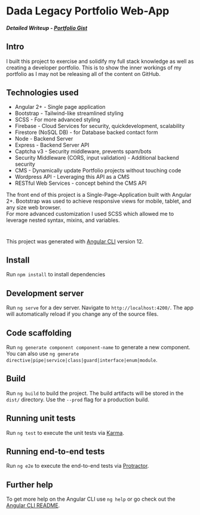 # Dada Legacy Portfolio Web-App
##### Detailed Writeup - [Portfolio Gist](https://gist.github.com/Dada-Tech/4d651450e20f1267ce77dc26981ad7a3)
  
## Intro
I built this project to exercise and solidify my full stack knowledge as well as creating a developer portfolio. This is to show the inner workings of my portfolio as I may not be releasing all of the content on GitHub.

## Technologies used
* Angular 2+ - Single page application
* Bootstrap - Tailwind-like streamlined styling
* SCSS - For more advanced styling
* Firebase - Cloud Services for security, quickdevelopment, scalability
* Firestore (NoSQL DB) - for Database backed contact form
* Node - Backend Server
* Express - Backend Server API
* Captcha v3 - Security middleware, prevents spam/bots
* Security Middleware (CORS, input validation) - Additional backend security
* CMS - Dynamically update Portfolio projects without touching code
* Wordpress API - Leveraging this API as a CMS
* RESTful Web Services - concept behind the CMS API

   
The front end of this project is a Single-Page-Application built with Angular 2+.
Bootstrap was used to achieve responsive views for mobile, tablet, and any size web browser.  
For more advanced customization I used SCSS which allowed me to leverage nested syntax, mixins, and variables.

# 
This project was generated with [Angular CLI](https://github.com/angular/angular-cli) version 12.

## Install
Run `npm install` to install dependencies 

## Development server

Run `ng serve` for a dev server. Navigate to `http://localhost:4200/`. The app will automatically reload if you change any of the source files.

## Code scaffolding

Run `ng generate component component-name` to generate a new component. You can also use `ng generate directive|pipe|service|class|guard|interface|enum|module`.

## Build

Run `ng build` to build the project. The build artifacts will be stored in the `dist/` directory. Use the `--prod` flag for a production build.

## Running unit tests

Run `ng test` to execute the unit tests via [Karma](https://karma-runner.github.io).

## Running end-to-end tests

Run `ng e2e` to execute the end-to-end tests via [Protractor](http://www.protractortest.org/).

## Further help

To get more help on the Angular CLI use `ng help` or go check out the [Angular CLI README](https://github.com/angular/angular-cli/blob/master/README.md).
